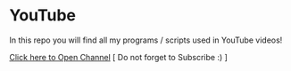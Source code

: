 # YouTube
In this repo you will find all my programs / scripts used in YouTube videos!

[Click here to Open Channel](https://www.youtube.com/c/SahajOberoi?sub_confirmation=1) [ Do not forget to Subscribe :) ]
